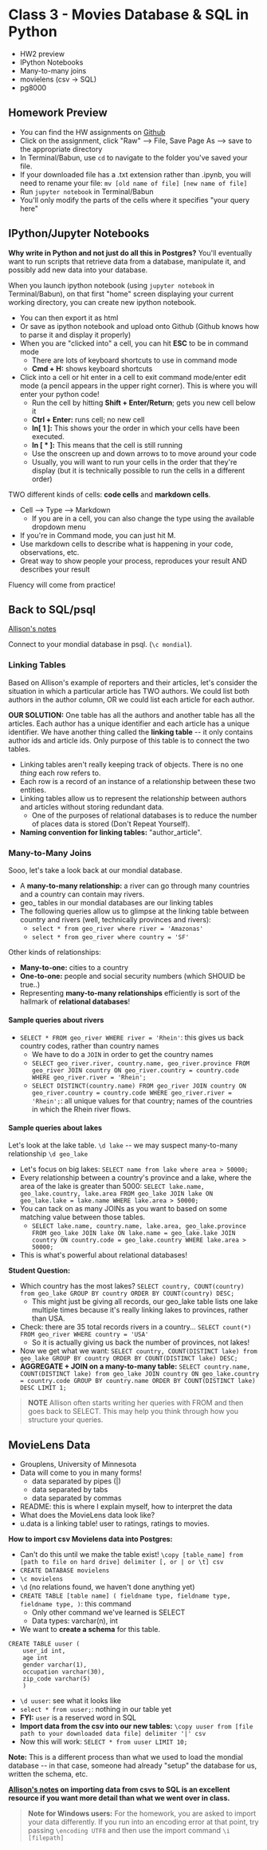 # Class 3 - Movies Database & SQL in Python

+ HW2 preview
+ IPython Notebooks
+ Many-to-many joins
+ movielens (csv -> SQL)
+ pg8000


## Homework Preview

+ You can find the HW assignments on [Github](https://github.com/ledeprogram/data-and-databases)
+ Click on the assignment, click "Raw" --> File, Save Page As --> save to the appropriate directory
+ In Terminal/Babun, use `cd` to navigate to the folder you've saved your file.
+ If your downloaded file has a .txt extension rather than .ipynb, you will need to rename your file: `mv [old name of file] [new name of file]`
+ Run `jupyter notebook` in Terminal/Babun
+ You'll only modify the parts of the cells where it specifies "your query here"

## IPython/Jupyter Notebooks

**Why write in Python and not just do all this in Postgres?** You'll eventually want to run scripts that retrieve data from a database, manipulate it, and possibly add new data into your database.

When you launch ipython notebook (using `jupyter notebook` in Terminal/Babun), on that first "home" screen displaying your current working directory, you can create new ipython notebook.  

+ You can then export it as html
+ Or save as ipython notebook and upload onto Github (Github knows how to parse it and display it properly)
+ When you are "clicked into" a cell, you can hit **ESC** to be in command mode
    + There are lots of keyboard shortcuts to use in command mode
    + **Cmd + H:** shows keyboard shortcuts
+ Click into a cell or hit enter in a cell to exit command mode/enter edit mode (a pencil appears in the upper right corner). This is where you will enter your python code!
    + Run the cell by hitting **Shift + Enter/Return**; gets you new cell below it
    + **Ctrl + Enter:** runs cell; no new cell
    + **In[ 1 ]:** This shows your the order in which your cells have been executed.
    + **In [ * ]:** This means that the cell is still running
    + Use the onscreen up and down arrows to to move around your code
    + Usually, you will want to run your cells in the order that they're display (but it is technically possible to run the cells in a different order)

TWO different kinds of cells: **code cells** and **markdown cells**.
+ Cell --> Type --> Markdown
    + If you are in a cell, you can also change the type using the available dropdown menu
+ If you're in Command mode, you can just hit M.
+ Use markdown cells to describe what is happening in your code, observations, etc.
+ Great way to show people your process, reproduces your result AND describes your result

Fluency will come from practice!

## Back to SQL/psql

[Allison's notes](https://github.com/ledeprogram/data-and-databases/blob/master/SQL_notes.md#joining-with-many-to-many-relationships)

Connect to your mondial database in psql. (`\c mondial`).

### Linking Tables

Based on Allison's example of reporters and their articles, let's consider the situation in which a particular article has TWO authors. We could list both authors in the author column, OR we could list each article for each author.

**OUR SOLUTION:** One table has all the authors and another table has all the articles. Each author has a unique identifier and each article has a unique identifier. We have another thing called the **linking table** -- it only contains author ids and article ids. Only purpose of this table is to connect the two tables.
+ Linking tables aren't really keeping track of objects. There is no one *thing* each row refers to.
+ Each row is a record of an instance of a relationship between these two entities.
+ Linking tables allow us to represent the relationship between authors and articles without storing redundant data.
    + One of the purposes of relational databases is to reduce the number of places data is stored (Don't Repeat Yourself).
+ **Naming convention for linking tables:** "author_article".

### Many-to-Many Joins

Sooo, let's take a look back at our mondial database.

+ A **many-to-many relationship:** a river can go through many countries and a country can contain may rivers.
+ geo_ tables in our mondial databases are our linking tables
+ The following queries allow us to glimpse at the linking table between country and rivers (well, technically provinces and rivers):
    + `select * from geo_river where river = 'Amazonas'`
    + `select * from geo_river where country = 'SF'`

Other kinds of relationships:

+ **Many-to-one:** cities to a country
+ **One-to-one:** people and social security numbers (which SHOUlD be true..)
+ Representing **many-to-many relationships** efficiently is sort of the hallmark of **relational databases**!

#### Sample queries about rivers

+ `SELECT * FROM geo_river WHERE river = 'Rhein'`: this gives us back country codes, rather than country names
    + We have to do a `JOIN` in order to get the country names
    + `SELECT geo_river.river, country.name, geo_river.province FROM geo_river JOIN country ON geo_river.country = country.code WHERE geo_river.river = 'Rhein';`
    + `SELECT DISTINCT(country.name) FROM geo_river JOIN country ON geo_river.country = country.code WHERE geo_river.river = 'Rhein';`: all unique values for that country; names of the countries in which the Rhein river flows.

#### Sample queries about lakes

Let's look at the lake table. `\d lake` -- we may suspect many-to-many relationship `\d geo_lake`

+ Let's focus on big lakes: `SELECT name from lake where area > 50000;`
+ Every relationship between a country's province and a lake, where the area of the lake is greater than 5000: `SELECT lake.name, geo_lake.country, lake.area FROM geo_lake JOIN lake ON geo_lake.lake = lake.name WHERE lake.area > 50000;`
+ You can tack on as many JOINs as you want to based on some matching value between those tables.
    + `SELECT lake.name, country.name, lake.area, geo_lake.province FROM geo_lake JOIN lake ON lake.name = geo_lake.lake JOIN country ON country.code = geo_lake.country WHERE lake.area > 50000;`
+ This is what's powerful about relational databases!

**Student Question:**
+ Which country has the most lakes? `SELECT country, COUNT(country) from geo_lake GROUP BY country ORDER BY COUNT(country) DESC;`
    + This might just be giving all records, our geo_lake table lists one lake multiple times because it's really linking lakes to provinces, rather than USA.
+ Check: there are 35 total records rivers in a country... `SELECT count(*) FROM geo_river WHERE country = 'USA'`
    + So it is actually giving us back the number of provinces, not lakes!
+ Now we get what we want: `SELECT country, COUNT(DISTINCT lake) from geo_lake GROUP BY country ORDER BY COUNT(DISTINCT lake) DESC;`
+ **AGGREGATE + JOIN on a many-to-many table:** `SELECT country.name, COUNT(DISTINCT lake) from geo_lake JOIN country ON geo_lake.country = country.code GROUP BY country.name ORDER BY COUNT(DISTINCT lake) DESC LIMIT 1;`

> **NOTE** Allison often starts writing her queries with FROM and then goes back to SELECT. This may help you think through how you structure your queries.

## MovieLens Data

+ Grouplens, University of Minnesota
+ Data will come to you in many forms!
    + data separated by pipes (|)
    + data separated by tabs
    + data separated by commas
+ README: this is where I explain myself, how to interpret the data
+ What does the MovieLens data look like?
+ u.data is a linking table! user to ratings, ratings to movies.

**How to import csv Movielens data into Postgres:**

+ Can't do this until we make the table exist! `\copy [table_name] from [path to file on hard drive] delimiter [, or | or \t] csv`
+ `CREATE DATABASE movielens`
+ `\c movielens`
+ `\d` (no relations found, we haven't done anything yet)
+ `CREATE TABLE [table name] (
    fieldname type,
    fieldname type,
    fieldname type,
    )`: this command
    + Only other command we've learned is SELECT
    + Data types: varchar(n), int
+ We want to **create a schema** for this table.
````
CREATE TABLE uuser (
    user_id int,
    age int
    gender varchar(1),
    occupation varchar(30),
    zip_code varchar(5)
    )
````
+ `\d uuser`: see what it looks like
+ `select * from uuser;`: nothing in our table yet
+ **FYI:** `user` is a reserved word in SQL
+ **Import data from the csv into our new tables:** `\copy uuser from [file path to your downloaded data file] delimiter '|' csv`
+ Now this will work: `SELECT * from uuser LIMIT 10;`

**Note:** This is a different process than what we used to load the mondial database -- in that case, someone had already "setup" the database for us, written the schema, etc.

**[Allison's notes](https://github.com/ledeprogram/data-and-databases/blob/master/CSV_to_SQL.ipynb) on importing data from csvs to SQL is an excellent resource if you want more detail than what we went over in class.**

> **Note for Windows users:** For the homework, you are asked to import your data differently. If you run into an encoding error at that point, try passing `\encoding UTF8` and then use the import command `\i [filepath]`
